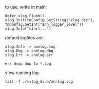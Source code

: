 to use, write in main:
 
	defer xlog.Flush()
	xlog.Init(tmConfig.GetString("xlog_dir"), tmConfig.GetInt("ann_logger_level"))
	xlog.Info("start...")

default logfiles are:

	xlog.Info -> annlog.log
	xlog.Dbg -> annlog.dbg
	xlog.Err -> annlog.err

	err dump dup to *.log

view running log:

	tail -f ./<xlog_dir>/annlog.log
